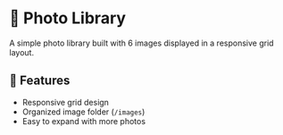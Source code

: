 # 📸 Photo Library

A simple photo library built with 6 images displayed in a responsive grid layout.  

## 🚀 Features
- Responsive grid design  
- Organized image folder (`/images`)  
- Easy to expand with more photos  
